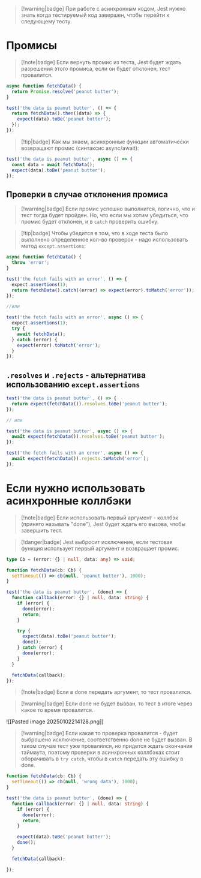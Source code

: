 > [!warning|badge]
> При работе с асинхронным кодом, Jest нужно знать когда тестируемый код завершен, чтобы перейти к следующему тесту. 

# Промисы

> [!note|badge]
> Если вернуть промис из теста, Jest будет ждать разрешения этого промиса, если он будет отклонен, тест провалится.

```ts
async function fetchData() {
  return Promise.resolve('peanut butter');
}  

test('the data is peanut butter', () => {
  return fetchData().then((data) => {
    expect(data).toBe('peanut butter');
  });
});
```

> [!tip|badge]
> Как мы знаем, асинхронные функции автоматически возвращают промис (синтаксис async/await):

```ts
test('the data is peanut butter', async () => {
  const data = await fetchData();
  expect(data).toBe('peanut butter');
});
```

## Проверки в случае отклонения промиса

> [!warning|badge]
> Если промис успешно выполнится, логично, что и тест тогда будет пройден. Но, что если мы хотим убедиться, что промис будет отклонен, и в `catch` проверить ошибку.

> [!tip|badge]
> Чтобы убедится в том, что в ходе теста было выполнено определенное кол-во проверок - надо использовать метод `except.assertions`:

```ts
async function fetchData() {
  throw 'error';
}

test('the fetch fails with an error', () => {
  expect.assertions(1);
  return fetchData().catch((error) => expect(error).toMatch('error'));
});

//или

test('the fetch fails with an error', async () => {
  expect.assertions(1);
  try {
    await fetchData();
  } catch (error) {
    expect(error).toMatch('error');
  }
});
```

## `.resolves` и `.rejects` - альтернатива использованию `except.assertions`

```ts
test('the data is peanut butter', () => {
  return expect(fetchData()).resolves.toBe('peanut butter');
});

// или

test('the data is peanut butter', async () => {
  await expect(fetchData()).resolves.toBe('peanut butter');
});
```

```ts
test('the fetch fails with an error', async () => {
  await expect(fetchData()).rejects.toMatch('error');
});
```

# Если нужно использовать асинхронные коллбэки

> [!note|badge]
> Если использовать первый аргумент - коллбэк (принято называть "done"), Jest будет ждать его вызова, чтобы завершить тест.

> [!danger|badge]
> Jest выбросит исключение, если тестовая функция использует первый аргумент и возвращает промис.

```ts
type Cb = (error: {} | null, data: any) => void;

function fetchData(cb: Cb) {
  setTimeout(() => cb(null, 'peanut butter'), 1000);
}

test('the data is peanut butter', (done) => {
  function callback(error: {} | null, data: string) {
    if (error) {
      done(error);
      return;
    }

    try {
      expect(data).toBe('peanut butter');
      done();
    } catch (error) {
      done(error);
    }
  }

  fetchData(callback);
});
```

> [!note|badge]
> Если в done передать аргумент, то тест провалится.

> [!warning|badge]
> Если done не будет вызван, то тест в итоге через какое то время провалится.

![[Pasted image 20250102214128.png]]

> [!warning|badge]
> Если какая то проверка провалится - будет выброшено исключение, соответственно done не будет вызван. В таком случае тест уже провалился, но придется ждать окончания таймаута, поэтому проверки в асинхронных коллбэках стоит оборачивать в `try catch`, чтобы в `catch` передать эту ошибку в done.

```ts
function fetchData(cb: Cb) {
  setTimeout(() => cb(null, 'wrong data'), 1000);
}

test('the data is peanut butter', (done) => {
  function callback(error: {} | null, data: string) {
    if (error) {
      done(error);
      return;
    }

    expect(data).toBe('peanut butter');
    done();
  }

  fetchData(callback);

});
```